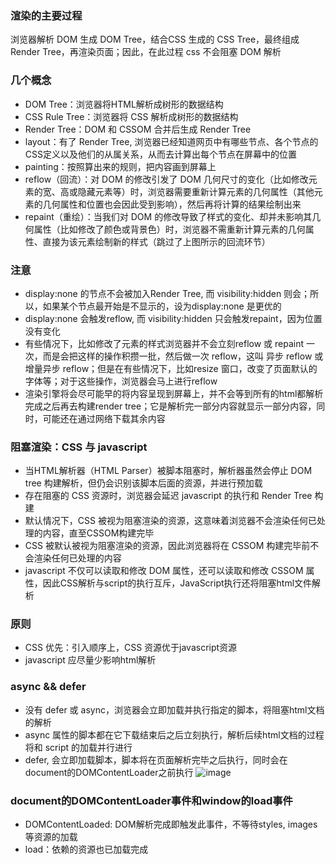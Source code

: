 ### 渲染的主要过程
浏览器解析 DOM 生成 DOM Tree，结合CSS 生成的 CSS Tree，最终组成 Render Tree，再渲染页面；因此，在此过程 css 不会阻塞 DOM 解析

### 几个概念
- DOM Tree：浏览器将HTML解析成树形的数据结构
- CSS Rule Tree：浏览器将 CSS 解析成树形的数据结构
- Render Tree：DOM 和 CSSOM 合并后生成 Render Tree
- layout：有了 Render Tree, 浏览器已经知道网页中有哪些节点、各个节点的CSS定义以及他们的从属关系，从而去计算出每个节点在屏幕中的位置
- painting：按照算出来的规则，把内容画到屏幕上
- reflow（回流）：对 DOM 的修改引发了 DOM 几何尺寸的变化（比如修改元素的宽、高或隐藏元素等）时，浏览器需要重新计算元素的几何属性（其他元素的几何属性和位置也会因此受到影响），然后再将计算的结果绘制出来
- repaint（重绘）：当我们对 DOM 的修改导致了样式的变化、却并未影响其几何属性（比如修改了颜色或背景色）时，浏览器不需重新计算元素的几何属性、直接为该元素绘制新的样式（跳过了上图所示的回流环节）

### 注意
- display:none 的节点不会被加入Render Tree, 而 visibility:hidden 则会；所以，如果某个节点最开始是不显示的，设为display:none 是更优的
- display:none 会触发reflow, 而 visibility:hidden 只会触发repaint，因为位置没有变化
- 有些情况下，比如修改了元素的样式浏览器并不会立刻reflow 或 repaint 一次，而是会把这样的操作积攒一批，然后做一次 reflow，这叫 异步 reflow 或 增量异步 reflow；但是在有些情况下，比如resize 窗口，改变了页面默认的字体等；对于这些操作，浏览器会马上进行reflow
- 渲染引擎将会尽可能早的将内容呈现到屏幕上，并不会等到所有的html都解析完成之后再去构建render tree；它是解析完一部分内容就显示一部分内容，同时，可能还在通过网络下载其余内容

### 阻塞渲染：CSS 与 javascript
- 当HTML解析器（HTML Parser）被脚本阻塞时，解析器虽然会停止 DOM tree 构建解析，但仍会识别该脚本后面的资源，并进行预加载
- 存在阻塞的 CSS 资源时，浏览器会延迟 javascript 的执行和 Render Tree 构建
- 默认情况下，CSS 被视为阻塞渲染的资源，这意味着浏览器不会渲染任何已处理的内容，直至CSSOM构建完毕
- CSS 被默认被视为阻塞渲染的资源，因此浏览器将在 CSSOM 构建完毕前不会渲染任何已处理的内容
- javascript 不仅可以读取和修改 DOM 属性，还可以读取和修改 CSSOM 属性，因此CSS解析与script的执行互斥，JavaScript执行还将阻塞html文件解析

### 原则
- CSS 优先：引入顺序上，CSS 资源优于javascript资源
- javascript 应尽量少影响html解析

### async && defer
- 没有 defer 或 async，浏览器会立即加载并执行指定的脚本，将阻塞html文档的解析
- async 属性的脚本都在它下载结束后之后立刻执行，解析后续html文档的过程将和 script 的加载并行进行
- defer, 会立即加载脚本，脚本将在页面解析完毕之后执行，同时会在document的DOMContentLoader之前执行
![image](https://user-images.githubusercontent.com/5197188/120893280-0bec2300-c645-11eb-9312-bdc57cad826c.png)

### document的DOMContentLoader事件和window的load事件
- DOMContentLoaded: DOM解析完成即触发此事件，不等待styles, images等资源的加载
- load：依赖的资源也已加载完成

